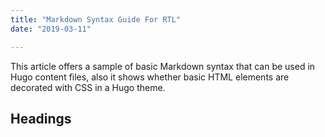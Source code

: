 ```yaml
---
title: "Markdown Syntax Guide For RTL"
date: "2019-03-11"

---
```


This article offers a sample of basic Markdown syntax that can be used in Hugo content files, also it shows whether basic HTML elements are decorated with CSS in a Hugo theme.

<!--more-->

## Headings

